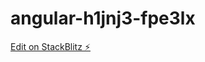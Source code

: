 # angular-h1jnj3-fpe3lx

[Edit on StackBlitz ⚡️](https://stackblitz.com/edit/angular-h1jnj3-fpe3lx)
